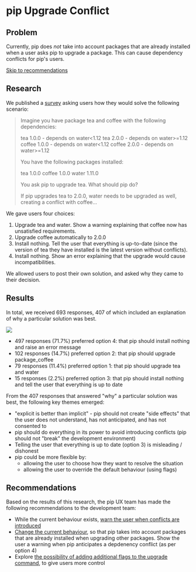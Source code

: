 # pip Upgrade Conflict

## Problem

Currently, pip does _not_ take into account packages that are already installed when a user asks pip to upgrade a package. This can cause dependency conflicts for pip's users.

[Skip to recommendations](#recommendations)

## Research

We published a [survey](https://bit.ly/2ZqJijr) asking users how they would solve the following scenario:

<blockquote>
Imagine you have package tea and coffee with the following dependencies:

tea 1.0.0 - depends on water<1.12
tea 2.0.0 - depends on water>=1.12
coffee 1.0.0 - depends on water<1.12
coffee 2.0.0 - depends on water>=1.12

You have the following packages installed:

tea 1.0.0
coffee 1.0.0
water 1.11.0

You ask pip to upgrade tea. What should pip do?

If pip upgrades tea to 2.0.0, water needs to be upgraded as well, creating a conflict with coffee...

</blockquote>

We gave users four choices:

1. Upgrade tea and water. Show a warning explaining that coffee now has unsatisfied requirements.
2. Upgrade coffee automatically to 2.0.0
3. Install nothing. Tell the user that everything is up-to-date (since the version of tea they have installed is the latest version without conflicts).
4. Install nothing. Show an error explaining that the upgrade would cause incompatibilities.

We allowed users to post their own solution, and asked why they came to their decision.

## Results

In total, we received 693 responses, 407 of which included an explanation of why a particular solution was best.

![](https://i.imgur.com/UdBWkaQ.png)

- 497 responses (71.7%) preferred option 4: that pip should install nothing and raise an error message
- 102 responses (14.7%) preferred option 2: that pip should upgrade package_coffee
- 79 responses (11.4%) preferred option 1: that pip should upgrade tea and water
- 15 responses (2.2%) preferred option 3: that pip should install nothing and tell the user that everything is up to date

From the 407 responses that answered "why" a particular solution was best, the following key themes emerged:

- "explicit is better than implicit" - pip should not create "side effects" that the user does not understand, has not anticipated, and has not consented to
- pip should do everything in its power to avoid introducing conflicts (pip should not "break" the development environment)
- Telling the user that everything is up to date (option 3) is misleading / dishonest
- pip could be more flexible by:
  - allowing the user to choose how they want to resolve the situation
  - allowing the user to override the default behaviour (using flags)

## Recommendations

Based on the results of this research, the pip UX team has made the following recommendations to the development team:

- While the current behaviour exists, [warn the user when conflicts are introduced](https://github.com/pypa/pip/issues/7744#issuecomment-717573440)
- [Change the current behaviour](https://github.com/pypa/pip/issues/9094), so that pip takes into account packages that are already installed when upgrading other packages. Show the user a warning when pip anticipates a depdenency conflict (as per option 4)
- Explore [the possibility of adding additional flags to the upgrade command](https://github.com/pypa/pip/issues/9095), to give users more control
